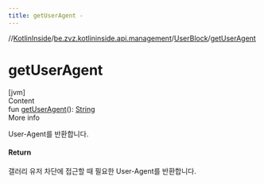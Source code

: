 ```yaml
---
title: getUserAgent -
---
```

//[KotlinInside](../../index.md)/[be.zvz.kotlininside.api.management](../index.md)/[UserBlock](index.md)/[getUserAgent](get-user-agent.md)



# getUserAgent  
[jvm]  
Content  
fun [getUserAgent](get-user-agent.md)(): [String](https://kotlinlang.org/api/latest/jvm/stdlib/kotlin/-string/index.html)  
More info  


User-Agent를 반환합니다.



#### Return  


갤러리 유저 차단에 접근할 때 필요한 User-Agent를 반환합니다.

  



